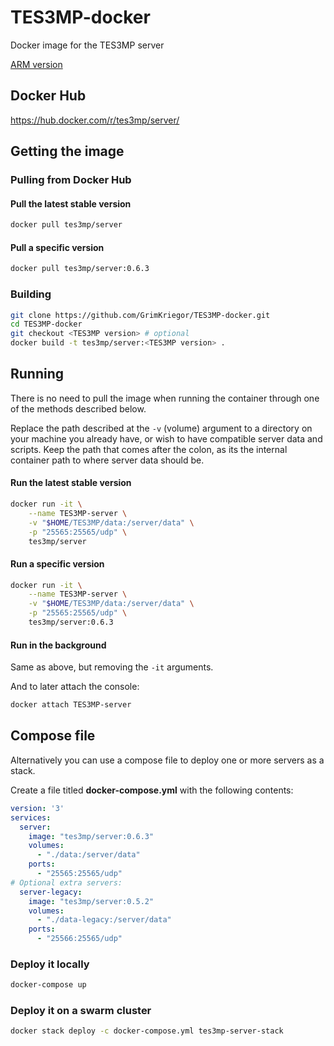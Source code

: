 # TES3MP-docker

Docker image for the TES3MP server

[ARM version](https://github.com/GrimKriegor/TES3MP-docker-armhf)

## Docker Hub

https://hub.docker.com/r/tes3mp/server/

## Getting the image

### Pulling from Docker Hub

#### Pull the latest stable version

```bash
docker pull tes3mp/server
```

#### Pull a specific version

```bash
docker pull tes3mp/server:0.6.3
```

### Building

```bash
git clone https://github.com/GrimKriegor/TES3MP-docker.git
cd TES3MP-docker
git checkout <TES3MP version> # optional
docker build -t tes3mp/server:<TES3MP version> .
```

## Running

There is no need to pull the image when running the container through one of the methods described below.

Replace the path described at the `-v` (volume) argument to a directory on your machine you already have, or wish to have compatible server data and scripts. Keep the path that comes after the colon, as its the internal container path to where server data should be.

#### Run the latest stable version

```bash
docker run -it \
    --name TES3MP-server \
    -v "$HOME/TES3MP/data:/server/data" \
    -p "25565:25565/udp" \
    tes3mp/server
```

#### Run a specific version

```bash
docker run -it \
    --name TES3MP-server \
    -v "$HOME/TES3MP/data:/server/data" \
    -p "25565:25565/udp" \
    tes3mp/server:0.6.3
```

#### Run in the background

Same as above, but removing the `-it` arguments.

And to later attach the console:

```bash
docker attach TES3MP-server
```

## Compose file

Alternatively you can use a compose file to deploy one or more servers as a stack.

Create a file titled **docker-compose.yml** with the following contents:

```yml
version: '3'
services:
  server:
    image: "tes3mp/server:0.6.3"
    volumes:
      - "./data:/server/data"
    ports:
      - "25565:25565/udp"
# Optional extra servers:
  server-legacy:
    image: "tes3mp/server:0.5.2"
    volumes:
      - "./data-legacy:/server/data"
    ports:
      - "25566:25565/udp"
```

### Deploy it locally

```bash
docker-compose up
```

### Deploy it on a swarm cluster

```bash
docker stack deploy -c docker-compose.yml tes3mp-server-stack
```
